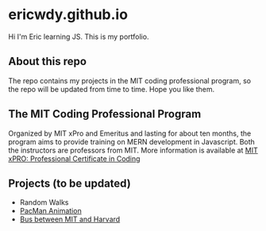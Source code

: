# ericwdy.github.io

Hi I'm Eric learning JS. This is my portfolio.

## About this repo

The repo contains my projects in the MIT coding professional program, so the repo will be updated from time to time. Hope you like them.

## The MIT Coding Professional Program

Organized by MIT xPro and Emeritus and lasting for about ten months, the program aims to provide training on MERN development in Javascript. Both the instructors are professors from MIT. More information is available at [MIT xPRO: Professional Certificate in Coding](https://executive-ed.xpro.mit.edu/professional-certificate-coding-full-time#:~:text=The%20MIT%20xPRO%20Professional%20Certificate%20in%20Coding%20is,to%20develop%20a%20GitHub%20portfolio%20for%20potential%20employers)

## Projects (to be updated)
- Random Walks
- [PacMan Animation](https://ericwdy.github.io/PacMan)
- [Bus between MIT and Harvard](https://ericwdy.github.io/bustracking)
